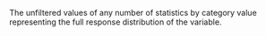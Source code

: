 The unfiltered values of any number of statistics by category value representing the full response distribution of the variable.